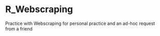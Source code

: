 # R_Webscraping
Practice with Webscraping for personal practice and an ad-hoc request from a friend
